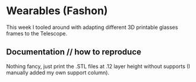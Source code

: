# Wearables (Fashon)

This week I tooled around with adapting different 3D printable glasses frames to the Telescope.

## Documentation // how to reproduce

Nothing fancy, just print the .STL files at .12 layer height without supports (I manually added my own support column).